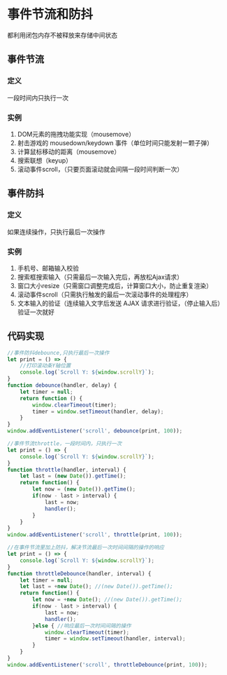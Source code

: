# 事件节流和防抖
都利用闭包内存不被释放来存储中间状态

## 事件节流
### 定义
一段时间内只执行一次
### 实例
1. DOM元素的拖拽功能实现（mousemove） 
2. 射击游戏的 mousedown/keydown 事件（单位时间只能发射一颗子弹）
3. 计算鼠标移动的距离（mousemove）
4. 搜索联想（keyup）
5. 滚动事件scroll，（只要页面滚动就会间隔一段时间判断一次）

## 事件防抖
### 定义
如果连续操作，只执行最后一次操作
### 实例
1. 手机号、邮箱输入校验
2. 搜索框搜索输入（只需最后一次输入完后，再放松Ajax请求）
3. 窗口大小resize（只需窗口调整完成后，计算窗口大小，防止重复渲染）
4. 滚动事件scroll（只需执行触发的最后一次滚动事件的处理程序）
5. 文本输入的验证（连续输入文字后发送 AJAX 请求进行验证，（停止输入后）验证一次就好

## 代码实现
```js
//事件防抖debounce,只执行最后一次操作
let print = () => {
    //打印滚动条Y轴位置
    console.log(`Scroll Y: ${window.scrollY}`);
}
function debounce(handler, delay) {
    let timer = null;
    return function () {
        window.clearTimeout(timer);
        timer = window.setTimeout(handler, delay);
    }
}
window.addEventListener('scroll', debounce(print, 100));

//事件节流throttle，一段时间内，只执行一次
let print = () => {
    console.log(`Scroll Y: ${window.scrollY}`);
}
function throttle(handler, interval) {
    let last = (new Date()).getTime();
    return function() {
        let now = (new Date()).getTime();
        if(now - last > interval) {
            last = now;
            handler();
        }
    }
}
window.addEventListener('scroll', throttle(print, 100));

//在事件节流里加上防抖，解决节流最后一次时间间隔的操作的响应
let print = () => {
    console.log(`Scroll Y: ${window.scrollY}`);
}
function throttleDebounce(handler, interval) {
    let timer = null;
    let last = +new Date(); //(new Date()).getTime();
    return function() {
        let now = +new Date(); //(new Date()).getTime();
        if(now - last > interval) {
            last = now;
            handler();
        }else { //响应最后一次时间间隔的操作
            window.clearTimeout(timer);
            timer = window.setTimeout(handler, interval);
        }
    }
}
window.addEventListener('scroll', throttleDebounce(print, 100));
```